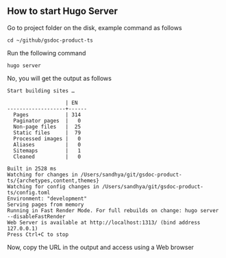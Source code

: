 ## How to start Hugo Server
Go to project folder on the disk, example command as follows

```
cd ~/github/gsdoc-product-ts
```

Run the following command

```
hugo server
```

No, you will get the output as follows

```
Start building sites … 

                   | EN   
-------------------+------
  Pages            | 314  
  Paginator pages  |   0  
  Non-page files   |  25  
  Static files     |  79  
  Processed images |   0  
  Aliases          |   0  
  Sitemaps         |   1  
  Cleaned          |   0  

Built in 2528 ms
Watching for changes in /Users/sandhya/git/gsdoc-product-ts/{archetypes,content,themes}
Watching for config changes in /Users/sandhya/git/gsdoc-product-ts/config.toml
Environment: "development"
Serving pages from memory
Running in Fast Render Mode. For full rebuilds on change: hugo server --disableFastRender
Web Server is available at http://localhost:1313/ (bind address 127.0.0.1)
Press Ctrl+C to stop
```

Now, copy the URL in the output and access using a Web browser

